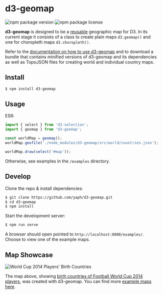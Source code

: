 # d3-geomap

![npm package version](http://img.shields.io/npm/v/d3-geomap.svg)
![npm package license](http://img.shields.io/npm/l/d3-geomap.svg)

**d3-geomap** is designed to be a [reusable](http://bost.ocks.org/mike/chart/) geographic map for D3. 
In its current stage it consists of a class to create plain maps `d3.geomap()` and one for choropleth maps `d3.choropleth()`.

Refer to the [documentation on how to use d3-geomap](http://d3-geomap.github.io/) and to download a bundle that 
contains minified versions of d3-geomap and its dependencies as well as TopoJSON files for creating world and 
individual country maps.

## Install 
```sh
$ npm install d3-geomap
```

## Usage
ES6:
```js
import { select } from 'd3-selection';
import { geomap } from 'd3-geomap';

const worldMap = geomap();
worldMap.geofile('./node_modules/d3-geomap/src/world/countries.json');

worldMap.draw(select('#map'));
```

Otherwise, see examples in the `/examples` directory.

## Develop

Clone the repo & install dependencies:
```sh
$ git clone https://github.com/yaph/d3-geomap.git
$ cd d3-geomap
$ npm install
```

Start the development server:
```sh
$ npm run serve
```
A browser should open pointed to `http://localhost:8000/examples/`. Choose to view one of the example maps.

## Map Showcase

![World Cup 2014 Players' Birth Countries](http://i.imgur.com/RJbkFEH.png)

The map above, showing [birth countries of Football World Cup 2014 players](http://maps.ramiro.org/world-cup-2014-players-birth-countries/), 
was created with d3-geomap. You can find more [example maps here](http://ramiro.org/maps/).

